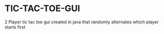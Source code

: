 # TIC-TAC-TOE-GUI

2 Player tic tac toe gui created in java that randomly alternates which player starts first
